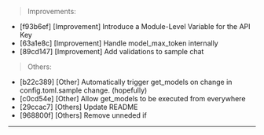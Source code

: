 > Improvements:
- [f93b6ef] [Improvement] Introduce a Module-Level Variable for the API Key
- [63a1e8c] [Improvement] Handle model_max_token internally
- [89cd147] [Improvement] Add validations to sample chat

> Others:
- [b22c389] [Other] Automatically trigger get_models on change in config.toml.sample change. (hopefully)
- [c0cd54e] [Other] Allow get_models to be executed from everywhere
- [29ccac7] [Others] Update README
- [968800f] [Others] Remove unneded if


---
